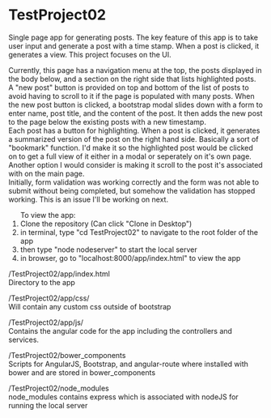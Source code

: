 # TestProject02 <br>
Single page app for generating posts. The key feature of this app is to take user input and generate a post with a time stamp. When a post is clicked, it generates a view. This project focuses on the UI.<br>


  Currently, this page has a navigation menu at the top, the posts displayed in the body below, and a section on the right side that lists highlighted posts. <br>
  A "new post" button is provided on top and bottom of the list of posts to avoid having to scroll to it if the page is populated with many posts. When the new post button is clicked, a bootstrap modal slides down with a form to enter name, post title, and the content of the post. It then adds the new post to the page below the existing posts with a new timestamp. <br> 
Each post has a button for highlighting. When a post is clicked, it generates a summarized version of the post on the right hand side. Basically a sort of "bookmark" function. I'd make it so the highlighted post would be clicked on to get a full view of it either in a modal or seperately on it's own page. Another option I would consider is making it scroll to the post it's associated with on the main page. <br>
  Initially, form validation was working correctly and the form was not able to submit without being completed, but somehow the validation has stopped working. This is an issue I'll be working on next. <br>

<ol>To view the app:
<li>Clone the repository (Can click "Clone in Desktop")</li>
<li>in terminal, type "cd TestProject02" to navigate to the root folder of the app</li>
<li>then type "node nodeserver" to start the local server</li>
<li>in browser, go to "localhost:8000/app/index.html" to view the app</li>
</ol>



/TestProject02/app/index.html <br>
Directory to the app

/TestProject02/app/css/ <br>
Will contain any custom css outside of bootstrap

/TestProject02/app/js/ <br>
Contains the angular code for the app including the controllers and services.

/TestProject02/bower_components <br>
Scripts for AngularJS, Bootstrap, and angular-route where installed with bower and are stored in bower_components<br>

/TestProject02/node_modules <br>
node_modules contains express which is associated with nodeJS for running the local server
